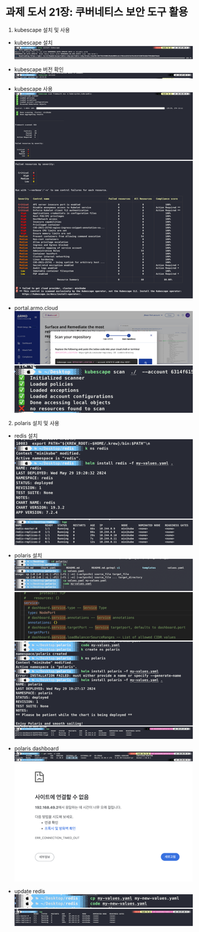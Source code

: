 # 과제 도서 21장: 쿠버네티스 보안 도구 활용

1. kubescape 설치 및 사용

- kubescape 설치
  ![kubescape install](./images/kubescape-install.png)

- kubescape 버전 확인
  ![kubescape version](./images/kubescape-version.png)

- kubescape 사용
  ![kubescape usage](./images/kubescape-usage-1.png)
  ![kubescape usage](./images/kubescape-usage-2.png)

- portal.armo.cloud
  ![portal.armo.cloud](./images/portal-armo-cloud-1.png)
  ![portal.armo.cloud](./images/portal-armo-cloud-2.png)

2. polaris 설치 및 사용

- redis 설치
  ![redis install](./images/redis-install.png)
  ![redis pods](./images/redis-pods.png)

- polaris 설치
  ![polaris install](./images/polaris-install.png)
  ![my-values](./images/my-values.png)
  ![install polaris](./images/install-polaris.png)
  ![polaris pods](./images/polaris-pods.png)

- polaris dashboard
  ![polaris dashboard](./images/polaris-dashboard-1.png)
  ![polaris dashboard](./images/polaris-dashboard-2.png)

- update redis
  ![change my-values](./images/change-my-values.png)
  ![update redis](./images/update-redis.png)
